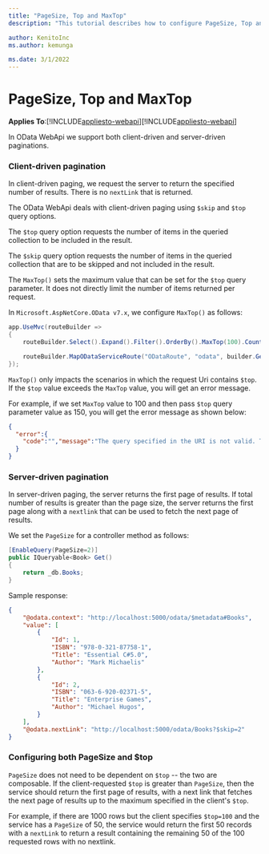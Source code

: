 ```yaml
---
title: "PageSize, Top and MaxTop"
description: "This tutorial describes how to configure PageSize, Top and MaxTop."

author: KenitoInc
ms.author: kemunga

ms.date: 3/1/2022
---
```

# PageSize, Top and MaxTop
**Applies To**:[!INCLUDE[appliesto-webapi](../includes/appliesto-webapi-v7.md)][!INCLUDE[appliesto-webapi](../includes/appliesto-webapi-v6.md)]

In OData WebApi we support both client-driven and server-driven paginations.

### Client-driven pagination
In client-driven paging, we request the server to return the specified number of results. There is no `nextLink` that is returned.

The OData WebApi deals with client-driven paging using `$skip` and `$top` query options.

The `$top` query option requests the number of items in the queried collection to be included in the result.

The `$skip` query option requests the number of items in the queried collection that are to be skipped and not included in the result.

The `MaxTop()` sets the maximum value that can be set for the `$top` query parameter. It does not directly limit the number of items returned per request.

In `Microsoft.AspNetCore.OData v7.x`, we configure `MaxTop()` as follows:

```csharp
app.UseMvc(routeBuilder =>
{
    routeBuilder.Select().Expand().Filter().OrderBy().MaxTop(100).Count();

    routeBuilder.MapODataServiceRoute("ODataRoute", "odata", builder.GetEdmModel());
});
```

`MaxTop()` only impacts the scenarios in which the request Uri contains `$top`. If the `$top` value exceeds the `MaxTop` value, you will get an error message.

For example, if we set `MaxTop` value to 100 and then pass `$top` query parameter value as 150, you will get the error message as shown below:

```json
{
  "error":{
    "code":"","message":"The query specified in the URI is not valid. The limit of '100' for Top query has been exceeded. The value from the incoming request is '150'."
  }
}
```

### Server-driven pagination
In server-driven paging, the server returns the first page of results. If total number of results is greater than the page size, the server returns the first page along with a `nextlink` that can be used to fetch the next page of results.

We set the `PageSize` for a controller method as follows:

```csharp
[EnableQuery(PageSize=2)]
public IQueryable<Book> Get()
{
    return _db.Books;
}
```

Sample response:
```json
{
    "@odata.context": "http://localhost:5000/odata/$metadata#Books",
    "value": [
        {
            "Id": 1,
            "ISBN": "978-0-321-87758-1",
            "Title": "Essential C#5.0",
            "Author": "Mark Michaelis"
        },
        {
            "Id": 2,
            "ISBN": "063-6-920-02371-5",
            "Title": "Enterprise Games",
            "Author": "Michael Hugos",
        }
    ],
    "@odata.nextLink": "http://localhost:5000/odata/Books?$skip=2"
}
```

### Configuring both PageSize and $top
`PageSize` does not need to be dependent on `$top` -- the two are composable. If the client-requested `$top` is greater than `PageSize`, then the service should return the first page of results, with a next link that fetches the next page of results up to the maximum specified in the client's `$top`.

For example, if there are 1000 rows but the client specifies `$top=100` and the service has a `PageSize` of 50, the service would return the first 50 records with a `nextLink` to return a result containing the remaining 50 of the 100 requested rows with no nextlink.